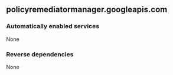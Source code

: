 ## policyremediatormanager.googleapis.com

### Automatically enabled services

None

### Reverse dependencies

None
